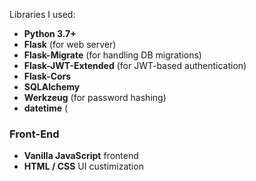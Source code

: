 Libraries I used:
- **Python 3.7+**  
- **Flask** (for web server)  
- **Flask-Migrate** (for handling DB migrations)  
- **Flask-JWT-Extended** (for JWT-based authentication)  
- **Flask-Cors**  
- **SQLAlchemy**   
- **Werkzeug** (for password hashing)  
- **datetime** ( 

### Front-End
- **Vanilla JavaScript** frontend
- **HTML / CSS** UI custimization
 
